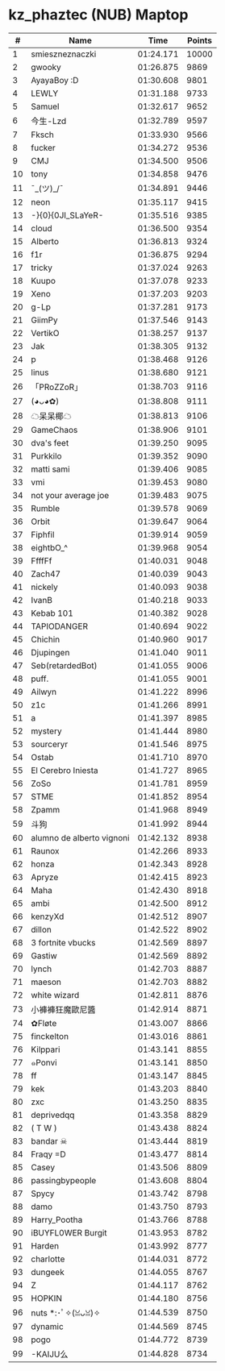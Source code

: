 # kz_phaztec (NUB) Maptop

|  # | Name | Time | Points |
|-------------- | -------------- | -------------- | -------------- | 
| 1 | smieszneznaczki | 01:24.171 | 10000 | 
| 2 | gwooky | 01:26.875 | 9869 | 
| 3 | AyayaBoy :D | 01:30.608 | 9801 | 
| 4 | LEWLY | 01:31.188 | 9733 | 
| 5 | Samuel | 01:32.617 | 9652 | 
| 6 | 今生-Lzd | 01:32.789 | 9597 | 
| 7 | Fksch | 01:33.930 | 9566 | 
| 8 | fucker | 01:34.272 | 9536 | 
| 9 | CMJ | 01:34.500 | 9506 | 
| 10 | tony | 01:34.858 | 9476 | 
| 11 | ¯\_(ツ)_/¯ | 01:34.891 | 9446 | 
| 12 | neon | 01:35.117 | 9415 | 
| 13 | -}{0}{0JI_SLaYeR- | 01:35.516 | 9385 | 
| 14 | cloud | 01:36.500 | 9354 | 
| 15 | Alberto | 01:36.813 | 9324 | 
| 16 | f1r | 01:36.875 | 9294 | 
| 17 | tricky | 01:37.024 | 9263 | 
| 18 | Kuupo | 01:37.078 | 9233 | 
| 19 | Xeno | 01:37.203 | 9203 | 
| 20 | g-Lp | 01:37.281 | 9173 | 
| 21 | GiimPy | 01:37.546 | 9143 | 
| 22 | VertikO | 01:38.257 | 9137 | 
| 23 | Jak | 01:38.305 | 9132 | 
| 24 | p | 01:38.468 | 9126 | 
| 25 | linus | 01:38.680 | 9121 | 
| 26 | 「PRoZZoR」 | 01:38.703 | 9116 | 
| 27 | (◕ᴗ◕✿) | 01:38.808 | 9111 | 
| 28 | ☁呆呆椰☁ | 01:38.813 | 9106 | 
| 29 | GameChaos | 01:38.906 | 9101 | 
| 30 | dva's feet | 01:39.250 | 9095 | 
| 31 | Purkkilo | 01:39.352 | 9090 | 
| 32 | matti sami | 01:39.406 | 9085 | 
| 33 | vmi | 01:39.453 | 9080 | 
| 34 | not your average joe | 01:39.483 | 9075 | 
| 35 | Rumble | 01:39.578 | 9069 | 
| 36 | Orbit | 01:39.647 | 9064 | 
| 37 | Fiphfil | 01:39.914 | 9059 | 
| 38 | eightbO_^ | 01:39.968 | 9054 | 
| 39 | FfffFf | 01:40.031 | 9048 | 
| 40 | Zach47 | 01:40.039 | 9043 | 
| 41 | nickely | 01:40.093 | 9038 | 
| 42 | IvanB | 01:40.218 | 9033 | 
| 43 | Kebab 101 | 01:40.382 | 9028 | 
| 44 | TAPIODANGER | 01:40.694 | 9022 | 
| 45 | Chichin | 01:40.960 | 9017 | 
| 46 | Djupingen | 01:41.040 | 9011 | 
| 47 | Seb(retardedBot) | 01:41.055 | 9006 | 
| 48 | puff. | 01:41.055 | 9001 | 
| 49 | Ailwyn | 01:41.222 | 8996 | 
| 50 | z1c | 01:41.266 | 8991 | 
| 51 | a | 01:41.397 | 8985 | 
| 52 | mystery | 01:41.444 | 8980 | 
| 53 | sourceryr | 01:41.546 | 8975 | 
| 54 | Ostab | 01:41.710 | 8970 | 
| 55 | El Cerebro Iniesta | 01:41.727 | 8965 | 
| 56 | ZoSo | 01:41.781 | 8959 | 
| 57 | STME | 01:41.852 | 8954 | 
| 58 | Zpamm | 01:41.968 | 8949 | 
| 59 | 斗狗 | 01:41.992 | 8944 | 
| 60 | alumno de alberto vignoni | 01:42.132 | 8938 | 
| 61 | Raunox | 01:42.266 | 8933 | 
| 62 | honza | 01:42.343 | 8928 | 
| 63 | Apryze | 01:42.415 | 8923 | 
| 64 | Maha | 01:42.430 | 8918 | 
| 65 | ambi | 01:42.500 | 8912 | 
| 66 | kenzyXd | 01:42.512 | 8907 | 
| 67 | dillon | 01:42.522 | 8902 | 
| 68 | 3 fortnite vbucks | 01:42.569 | 8897 | 
| 69 | Gastiw | 01:42.569 | 8892 | 
| 70 | lynch | 01:42.703 | 8887 | 
| 71 | maeson | 01:42.703 | 8882 | 
| 72 | white wizard | 01:42.811 | 8876 | 
| 73 | 小褲褲狂魔歐尼醬 | 01:42.914 | 8871 | 
| 74 | ✿Fløte | 01:43.007 | 8866 | 
| 75 | finckelton | 01:43.016 | 8861 | 
| 76 | Kilppari | 01:43.141 | 8855 | 
| 77 | ๑Ponvi | 01:43.141 | 8850 | 
| 78 | ff | 01:43.147 | 8845 | 
| 79 | kek | 01:43.203 | 8840 | 
| 80 | zxc | 01:43.250 | 8835 | 
| 81 | deprivedqq | 01:43.358 | 8829 | 
| 82 | ( T W ) | 01:43.438 | 8824 | 
| 83 | bandar ☠ | 01:43.444 | 8819 | 
| 84 | Fraqy =D | 01:43.477 | 8814 | 
| 85 | Casey | 01:43.506 | 8809 | 
| 86 | passingbypeople | 01:43.608 | 8804 | 
| 87 | Spycy | 01:43.742 | 8798 | 
| 88 | damo | 01:43.750 | 8793 | 
| 89 | Harry_Pootha | 01:43.766 | 8788 | 
| 90 | iBUYFL0WER Burgit | 01:43.953 | 8782 | 
| 91 | Harden | 01:43.992 | 8777 | 
| 92 | charlotte | 01:44.031 | 8772 | 
| 93 | dungeek | 01:44.055 | 8767 | 
| 94 | Z | 01:44.117 | 8762 | 
| 95 | HOPKIN | 01:44.180 | 8756 | 
| 96 | nuts *:･ﾟ✧(ꈍᴗꈍ)✧ | 01:44.539 | 8750 | 
| 97 | dynamic | 01:44.569 | 8745 | 
| 98 | pogo | 01:44.772 | 8739 | 
| 99 | -KAIJU么 | 01:44.828 | 8734 | 

